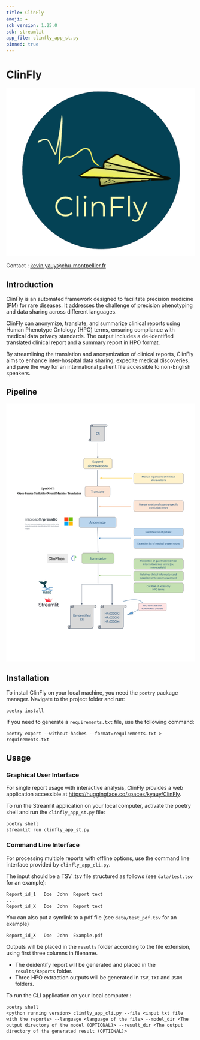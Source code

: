 ```yaml
---
title: ClinFly
emoji: ✈️
sdk_version: 1.25.0 
sdk: streamlit
app_file: clinfly_app_st.py
pinned: true
---
```


# ClinFly

![](img/clinfly_logo.png)


Contact : [kevin.yauy@chu-montpellier.fr](mailto:kevin.yauy@chu-montpellier.fr)

## Introduction

ClinFly is an automated framework designed to facilitate precision medicine (PM) for rare diseases. It addresses the challenge of precision phenotyping and data sharing across different languages.

ClinFly can anonymize, translate, and summarize clinical reports using Human Phenotype Ontology (HPO) terms, ensuring compliance with medical data privacy standards. The output includes a de-identified translated clinical report and a summary report in HPO format.

By streamlining the translation and anonymization of clinical reports, ClinFly aims to enhance inter-hospital data sharing, expedite medical discoveries, and pave the way for an international patient file accessible to non-English speakers.

## Pipeline 

![](img/pipeline.png)

## Installation

To install ClinFly on your local machine, you need the `poetry` package manager. Navigate to the project folder and run:

```
poetry install
```

If you need to generate a `requirements.txt` file, use the following command:
```
poetry export --without-hashes --format=requirements.txt > requirements.txt
```

## Usage

### Graphical User Interface 

For single report usage with interactive analysis, ClinFly provides a web application accessible at https://huggingface.co/spaces/kyauy/ClinFly.

To run the Streamlit application on your local computer, activate the poetry shell and run the `clinfly_app_st.py` file:
```
poetry shell
streamlit run clinfly_app_st.py
```

### Command Line Interface

For processing multiple reports with offline options, use the command line interface provided by `clinfly_app_cli.py`.

The input should be a TSV .tsv file structured as follows (see `data/test.tsv` for an example):
```
Report_id_1   Doe  John  Report text 
...
Report_id_X   Doe  John  Report text
```
You can also put a symlink to a pdf file (see `data/test_pdf.tsv` for an example)
```
Report_id_X   Doe  John  Example.pdf
```

Outputs will be placed in the `results` folder according to the file extension, using first three columns in filename. 
- The deidentify report will be generated and placed in the `results/Reports` folder.
- Three HPO extraction outputs will be generated in `TSV`, `TXT` and `JSON` folders.

To run the CLI application on your local computer :
```
poetry shell
<python running version> clinfly_app_cli.py --file <input txt file with the reports> --language <language of the file> --model_dir <The output directory of the model (OPTIONAL)> --result_dir <The output directory of the generated result (OPTIONAL)>
```
